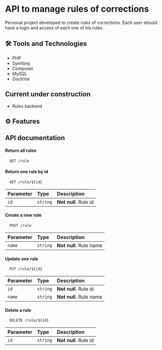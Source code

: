 # API to manage rules of corrections

Personal project developed to create rules of corrections.
Each user should have a login and access of each one of his rules.

## 🛠 Tools and Technologies
* PHP
* Symfony
* Composer
* MySQL
* Doctrine

## Current under construction
* Rules backend

## ⚙️ Features
## API documentation

#### Return all rules

```http
  GET /rule
```

#### Return one rule by id

```http
  GET /rule/${id}
```

| Parameter   | Type       | Description                           |
| :---------- | :--------- | :------------------------------------------ |
| `id`      | `string` | **Not null**. Rule id |

#### Create a new rule
```http
  POST /rule
```

| Parameter   | Type       | Description                           |
| :---------- | :--------- | :---------------------------------- |
| `name` | `string` | **Not null**. Rule name |

#### Update one rule
```http
  PUT /rule/${id}
```
| Parameter   | Type       | Description                           |
| :---------- | :--------- | :------------------------------------------ |
| `id`      | `string` | **Not null**. Rule id |
| `name`      | `string` | **Not null**. Rule name |

#### Delete a rule
```http
  DELETE /rule/${id}
```

| Parameter   | Type       | Description                           |
| :---------- | :--------- | :---------------------------------- |
| `id`      | `string` | **Not null**. Rule id |
